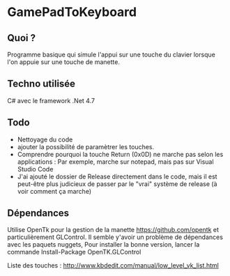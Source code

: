 # GamePadToKeyboard

## Quoi ?
Programme basique qui simule l'appui sur une touche du clavier lorsque l'on appuie sur une touche de manette.

## Techno utilisée
C# avec le framework .Net 4.7 

## Todo
- Nettoyage du code 
- ajouter la possibilité de paramètrer les touches.
- Comprendre pourquoi la touche Return (0x0D) ne marche pas selon les applications : Par exemple, marche sur notepad, mais pas sur Visual Studio Code
- J'ai ajouté le dossier de Release directement dans le code, mais il est peut-être plus judicieux de passer par le "vrai" système de release (à voir comment ça marche)

## Dépendances
Utilise OpenTk pour la gestion de la manette https://github.com/opentk  et particulièrement GLControl.
Il semble y'avoir un problème de dépendances avec les paquets nuggets, Pour installer la bonne version, lancer la commande Install-Package OpenTK.GLControl

Liste des touches : http://www.kbdedit.com/manual/low_level_vk_list.html
